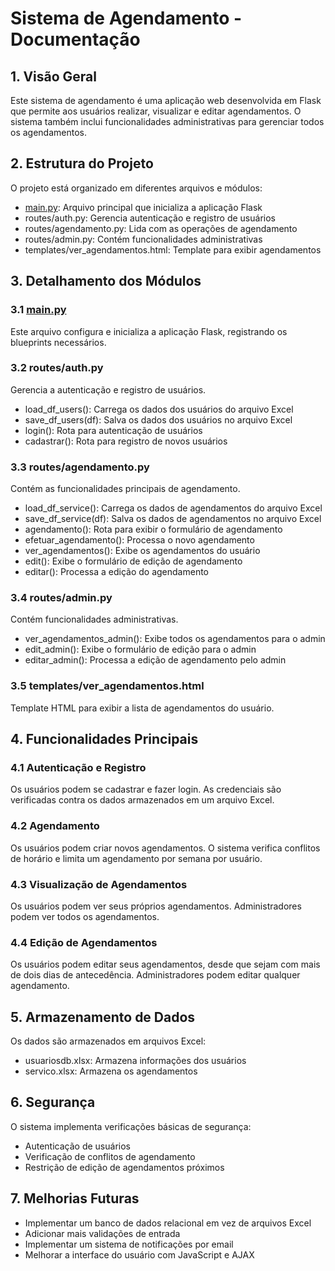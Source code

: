 # Sistema de Agendamento - Documentação

## 1. Visão Geral

Este sistema de agendamento é uma aplicação web desenvolvida em Flask que permite aos usuários realizar, visualizar e editar agendamentos. O sistema também inclui funcionalidades administrativas para gerenciar todos os agendamentos.

## 2. Estrutura do Projeto

O projeto está organizado em diferentes arquivos e módulos:

- [main.py](http://main.py): Arquivo principal que inicializa a aplicação Flask
- routes/auth.py: Gerencia autenticação e registro de usuários
- routes/agendamento.py: Lida com as operações de agendamento
- routes/admin.py: Contém funcionalidades administrativas
- templates/ver_agendamentos.html: Template para exibir agendamentos

## 3. Detalhamento dos Módulos

### 3.1 [main.py](http://main.py)

Este arquivo configura e inicializa a aplicação Flask, registrando os blueprints necessários.

### 3.2 routes/auth.py

Gerencia a autenticação e registro de usuários.

- load_df_users(): Carrega os dados dos usuários do arquivo Excel
- save_df_users(df): Salva os dados dos usuários no arquivo Excel
- login(): Rota para autenticação de usuários
- cadastrar(): Rota para registro de novos usuários

### 3.3 routes/agendamento.py

Contém as funcionalidades principais de agendamento.

- load_df_service(): Carrega os dados de agendamentos do arquivo Excel
- save_df_service(df): Salva os dados de agendamentos no arquivo Excel
- agendamento(): Rota para exibir o formulário de agendamento
- efetuar_agendamento(): Processa o novo agendamento
- ver_agendamentos(): Exibe os agendamentos do usuário
- edit(): Exibe o formulário de edição de agendamento
- editar(): Processa a edição do agendamento

### 3.4 routes/admin.py

Contém funcionalidades administrativas.

- ver_agendamentos_admin(): Exibe todos os agendamentos para o admin
- edit_admin(): Exibe o formulário de edição para o admin
- editar_admin(): Processa a edição de agendamento pelo admin

### 3.5 templates/ver_agendamentos.html

Template HTML para exibir a lista de agendamentos do usuário.

## 4. Funcionalidades Principais

### 4.1 Autenticação e Registro

Os usuários podem se cadastrar e fazer login. As credenciais são verificadas contra os dados armazenados em um arquivo Excel.

### 4.2 Agendamento

Os usuários podem criar novos agendamentos. O sistema verifica conflitos de horário e limita um agendamento por semana por usuário.

### 4.3 Visualização de Agendamentos

Os usuários podem ver seus próprios agendamentos. Administradores podem ver todos os agendamentos.

### 4.4 Edição de Agendamentos

Os usuários podem editar seus agendamentos, desde que sejam com mais de dois dias de antecedência. Administradores podem editar qualquer agendamento.

## 5. Armazenamento de Dados

Os dados são armazenados em arquivos Excel:

- usuariosdb.xlsx: Armazena informações dos usuários
- servico.xlsx: Armazena os agendamentos

## 6. Segurança

O sistema implementa verificações básicas de segurança:

- Autenticação de usuários
- Verificação de conflitos de agendamento
- Restrição de edição de agendamentos próximos

## 7. Melhorias Futuras

- Implementar um banco de dados relacional em vez de arquivos Excel
- Adicionar mais validações de entrada
- Implementar um sistema de notificações por email
- Melhorar a interface do usuário com JavaScript e AJAX
